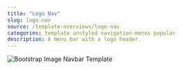 ```yaml
---
title: "Logo Nav"
slug: logo-nav
source: /template-overviews/logo-nav
categories: template unstyled navigation-menus popular
description: A menu bar with a logo header.
---
```


<img src="http://sbootstrap.startbootstrapc.netdna-cdn.com/assets/img/templates/logo-nav.jpg" class="img-responsive" alt="Bootstrap Image Navbar Template">